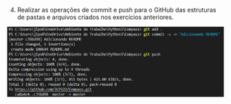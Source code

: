 4. Realizar as operações de commit e push para o GitHub das estruturas de pastas e arquivos criados nos exercícios anteriores.

![Exercício 4](../Evidencias/git_log.png)